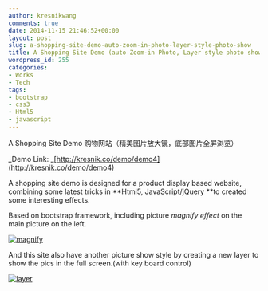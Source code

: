 ```yaml
---
author: kresnikwang
comments: true
date: 2014-11-15 21:46:52+00:00
layout: post
slug: a-shopping-site-demo-auto-zoom-in-photo-layer-style-photo-show
title: A Shopping Site Demo (auto Zoom-in Photo, Layer style photo show)
wordpress_id: 255
categories:
- Works
- Tech
tags:
- bootstrap
- css3
- Html5
- javascript
---
```


A Shopping Site Demo 购物网站（精美图片放大镜，底部图片全屏浏览）

_Demo Link: _[http://kresnik.co/demo/demo4](http://kresnik.co/demo/demo4)

A shopping site demo is designed for a product display based website, combining some latest tricks in **Html5, JavaScript/jQuery **to created some interesting effects.

Based on bootstrap framework, including picture _magnify effect_ on the main picture on the left.

[![magnify](http://kresnik.co/wp-content/uploads/2015/04/magnify-300x189.jpg)](http://kresnik.co/wp-content/uploads/2015/04/magnify.jpg)

And this site also have another picture show style by creating a new layer to show the pics in the full screen.(with key board control)

[![layer](http://kresnik.co/wp-content/uploads/2015/04/layer-300x178.jpg)](http://kresnik.co/wp-content/uploads/2015/04/layer.jpg)


